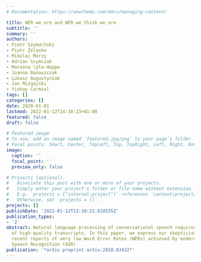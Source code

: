 ```yaml
---
# Documentation: https://wowchemy.com/docs/managing-content/

title: WER we are and WER we think we are
subtitle: ''
summary: ''
authors:
- Piotr Szyma\ŉski
- Piotr Żelasko
- Mikolaj Morzy
- Adrian Szymczak
- Marzena \̇yła-Hoppe
- Joanna Banaszczak
- Lukasz Augustyniak
- Jan Mizgajski
- Yishay Carmiel
tags: []
categories: []
date: 2020-01-01
lastmod: 2022-01-12T14:30:23+01:00
featured: false
draft: false

# Featured image
# To use, add an image named `featured.jpg/png` to your page's folder.
# Focal points: Smart, Center, TopLeft, Top, TopRight, Left, Right, BottomLeft, Bottom, BottomRight.
image:
  caption: ''
  focal_point: ''
  preview_only: false

# Projects (optional).
#   Associate this post with one or more of your projects.
#   Simply enter your project's folder or file name without extension.
#   E.g. `projects = ["internal-project"]` references `content/project/deep-learning/index.md`.
#   Otherwise, set `projects = []`.
projects: []
publishDate: '2022-01-12T13:30:23.610535Z'
publication_types:
- '2'
abstract: Natural language processing of conversational speech requires the availability
  of high-quality transcripts. In this paper, we express our skepticism towards the
  recent reports of very low Word Error Rates (WERs) achieved by modern Automatic
  Speech Recognition (ASR)
publication: '*arXiv preprint arXiv:2010.03432*'
---
```


